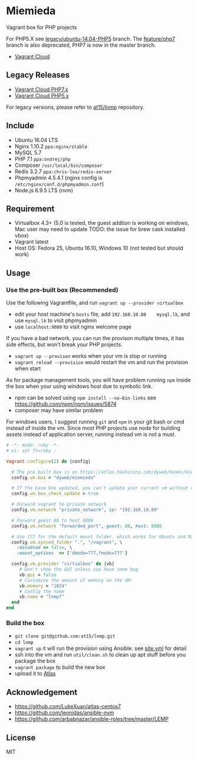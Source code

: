 # Miemieda
Vagrant box for PHP projects

For PHP5.X see [legacy/ubuntu-14.04-PHP5](https://github.com/dyweb/miemieda/tree/legacy/ubuntu-14.04-PHP5) branch.
The [feature/php7](https://github.com/dyweb/miemieda/tree/feature/php7) branch is also deprecated, PHP7 is now in the master branch.

- [Vagrant Cloud](https://atlas.hashicorp.com/dyweb/boxes/miemieda)

## Legacy Releases

- [Vagrant Cloud PHP7.x](https://atlas.hashicorp.com/at15/boxes/lnmp7/)
- [Vagrant Cloud PHP5.x](https://atlas.hashicorp.com/at15/boxes/lnmp/)

For legacy versions, please refer to [at15/lnmp](https://github.com/at15/lnmp) repository.

## Include

- Ubuntu 16.04 LTS
- Nginx 1.10.2 `ppa:nginx/stable`
- MySQL 5.7
- PHP 7.1 `ppa:ondrej/php`
- Composer `/usr/local/bin/composer`
- Redis 3.2.7 `ppa:chris-lea/redis-server`
- Phpmyadmin 4.5.4.1 (nginx config is `/etc/nginx/conf.d/phpmyadmin.conf`)
- Node.js 6.9.5 LTS (nvm)

## Requirement

- Virtualbox 4.3+ (5.0 is tested, the guest addtion is working on windows, Mac user may
need to update TODO: the issue for brew cask installed vbox)
- Vagrant latest
- Host OS: Fedora 25, Ubuntu 16.10, Windows 10 (not tested but should work)

## Usage

### Use the pre-built box (Recommended)

Use the following Vagrantfile, and run `vagrant up --provider virtualbox`

- edit your host machine's `hosts` file, add `192.168.10.80    mysql.lk`, and use `mysql.lk` to visit phpmyadmin
- use `localhost:8080` to visit nginx welcome page

If you have a bad network, you can run the provison multiple times, it has side effects, but won't break your
PHP projects.

- `vagrant up --provison` works when your vm is stop or running
- `vagrant reload --provision` would restart the vm and run the provision when start

As for package management tools, you will have problem running `npm` inside the box
when your using windows host due to symbolic link.

- npm can be solved using `npm install --no-bin-links` see https://github.com/npm/npm/issues/5874
- composer may have similar problem

For windows users, I suggest running `git` and `npm` in your git bash or cmd instead of inside the vm.
Since most PHP projects use node for building assets instead of application server, running instead vm
is not a must.

````ruby
# -*- mode: ruby -*-
# vi: set ft=ruby :

Vagrant.configure(2) do |config|

  # The pre built box is on https://atlas.hashicorp.com/dyweb/boxes/miemieda/
  config.vm.box = "dyweb/miemieda"

  # If the base box updated, you can't update your current vm without destroy it
  config.vm.box_check_update = true

  # Forward vagrant to private network
  config.vm.network "private_network", ip: "192.168.10.80"

  # Forward guest 80 to host 8080
  config.vm.network "forwarded_port", guest: 80, host: 8080

  # Use 777 for the default mount folder. which works for Ubuntu and Mac, windows always got 777
  config.vm.synced_folder ".", "/vagrant", \
    :disabled => false, \
    :mount_options  => ['dmode=777,fmode=777']

  config.vm.provider "virtualbox" do |vb|
     # Don't show the GUI unless you have some bug
     vb.gui = false
     # Customize the amount of memory on the VM:
     vb.memory = "1024"
     # Config the name
     vb.name = "lnmp7"
  end
end
````

### Build the box

- `git clone git@github.com:at15/lnmp.git`
- `cd lnmp`
- `vagrant up` it will run the provision using Ansible. see [site.yml](site.yml) for detail
- ssh into the vm and run `util/clean.sh` to clean up apt stuff before you package the box
- `vagrant package` to build the new box
- upload it to [Atlas](https://atlas.hashicorp.com/boxes/search?utm_source=vagrantcloud.com&vagrantcloud=1)

## Acknowledgement

- https://github.com/LukeXuan/atlas-centos7
- https://github.com/leonidas/ansible-nvm
- https://github.com/arbabnazar/ansible-roles/tree/master/LEMP

## License

MIT
